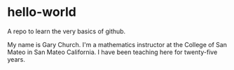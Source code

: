 # hello-world
A repo to learn the very basics of github.

My name is Gary Church. I'm a mathematics instructor at the College of San Mateo in San Mateo California. I have been teaching here for twenty-five years.
